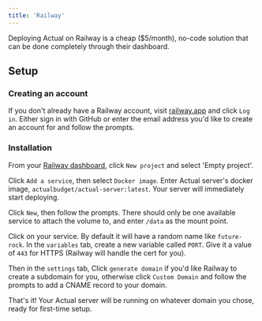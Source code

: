 ```yaml
---
title: 'Railway'
---
```


Deploying Actual on Railway is a cheap ($5/month), no-code solution that can be done completely through their dashboard.

## Setup

### Creating an account

If you don't already have a Railway account, visit [railway.app](https://railway.app/) and click `Log in`. Either sign in with GitHub or enter the email address you'd like to create an account for and follow the prompts.


### Installation

From your [Railway dashboard](https://railway.app/dashboard), click `New project` and select 'Empty project'.

Click `Add a service`, then select `Docker image`. Enter Actual server's docker image, `actualbudget/actual-server:latest`. Your server will immediately start deploying.

Click `New`, then follow the prompts. There should only be one available service to attach the volume to, and enter `/data` as the mount point.

Click on your service. By default it will have a random name like `future-rock`. In the `variables` tab, create a new variable called `PORT`. Give it a value of `443` for HTTPS (Railway will handle the cert for you).

Then in the `settings` tab, Click `generate domain` if you'd like Railway to create a subdomain for you, otherwise click `Custom Domain` and follow the prompts to add a CNAME record to your domain.

That's it! Your Actual server will be running on whatever domain you chose, ready for first-time setup.

